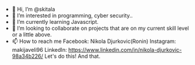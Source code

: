 - 👋 Hi, I’m @skitala
- 👀 I’m interested in programming, cyber security..
- 🌱 I’m currently learning Javascript.
- 💞️ I’m looking to collaborate on projects that are on my current skill level or a little above.
- 📫 How to reach me 
Facebook: Nikola Djurkovic(Ronin)
Instagram: makijaveli96
LinkedIn: https://www.linkedin.com/in/nikola-djurkovic-98a34b226/
Let's do this! And that.


<!---
skitala/skitala is a ✨ special ✨ repository because its `README.md` (this file) appears on your GitHub profile.
You can click the Preview link to take a look at your changes.
--->
